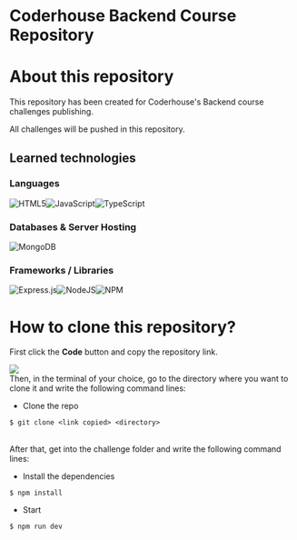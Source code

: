 # Coderhouse Backend Course Repository
# About this repository
This repository has been created for Coderhouse's Backend course challenges publishing.

All challenges will be pushed in this repository.
## Learned technologies

### Languages
![HTML5](https://img.shields.io/badge/html5-%23E34F26.svg?style=for-the-badge&logo=html5&logoColor=white)![JavaScript](https://img.shields.io/badge/javascript-%23323330.svg?style=for-the-badge&logo=javascript&logoColor=%23F7DF1E)![TypeScript](https://img.shields.io/badge/typescript-%23007ACC.svg?style=for-the-badge&logo=typescript&logoColor=white)

### Databases & Server Hosting
![MongoDB](https://img.shields.io/badge/MongoDB-%234ea94b.svg?style=for-the-badge&logo=mongodb&logoColor=white)

### Frameworks / Libraries
![Express.js](https://img.shields.io/badge/express.js-%23404d59.svg?style=for-the-badge&logo=express&logoColor=%2361DAFB)![NodeJS](https://img.shields.io/badge/node.js-6DA55F?style=for-the-badge&logo=node.js&logoColor=white)![NPM](https://img.shields.io/badge/NPM-%23000000.svg?style=for-the-badge&logo=npm&logoColor=white)
# How to clone this repository?
First click the <b>Code</b> button and copy the repository link.

<img src="https://res.cloudinary.com/dveku4pvl/image/upload/v1675827991/WhatsApp_Image_2023-02-08_at_00.46.21_lm6hjs.jpg">

<br>
Then, in the terminal of your choice, go to the directory where you want to clone it and write the following command lines:

<br>

- Clone the repo
```
$ git clone <link copied> <directory>
```
<br>
After that, get into the challenge folder and write the following command lines:

<br>

- Install the dependencies
```
$ npm install
```

- Start
```
$ npm run dev
```
